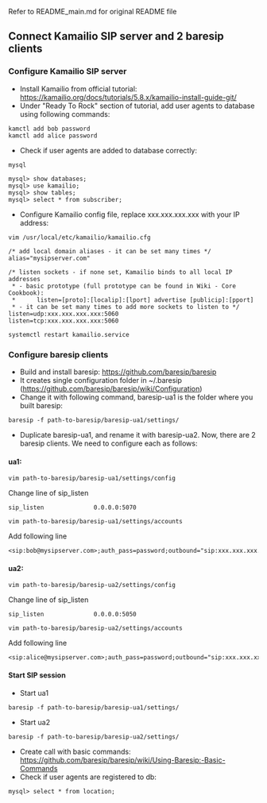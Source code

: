 Refer to README_main.md for original README file

## Connect Kamailio SIP server and 2 baresip clients

### Configure Kamailio SIP server
* Install Kamailio from official tutorial: https://kamailio.org/docs/tutorials/5.8.x/kamailio-install-guide-git/
* Under "Ready To Rock" section of tutorial, add user agents to database using following commands:
```
kamctl add bob password
kamctl add alice password
```
* Check if user agents are added to database correctly:
```
mysql

mysql> show databases;
mysql> use kamailio;
mysql> show tables;
mysql> select * from subscriber;
```
* Configure Kamailio config file, replace xxx.xxx.xxx.xxx with your IP address:
```
vim /usr/local/etc/kamailio/kamailio.cfg
```
```
/* add local domain aliases - it can be set many times */
alias="mysipserver.com"

/* listen sockets - if none set, Kamailio binds to all local IP addresses
 * - basic prototype (full prototype can be found in Wiki - Core Cookbook):
 *      listen=[proto]:[localip]:[lport] advertise [publicip]:[pport]
 * - it can be set many times to add more sockets to listen to */
listen=udp:xxx.xxx.xxx.xxx:5060
listen=tcp:xxx.xxx.xxx.xxx:5060
```
```
systemctl restart kamailio.service
```
### Configure baresip clients
* Build and install baresip: https://github.com/baresip/baresip
* It creates single configuration folder in ~/.baresip (https://github.com/baresip/baresip/wiki/Configuration)
* Change it with following command, baresip-ua1 is the folder where you built baresip:
```
baresip -f path-to-baresip/baresip-ua1/settings/
```
* Duplicate baresip-ua1, and rename it with baresip-ua2. Now, there are 2 baresip clients. We need to configure each as follows:
#### ua1:
```
vim path-to-baresip/baresip-ua1/settings/config
```
Change line of sip_listen
```
sip_listen              0.0.0.0:5070
```
```
vim path-to-baresip/baresip-ua1/settings/accounts
```
Add following line
```
<sip:bob@mysipserver.com>;auth_pass=password;outbound="sip:xxx.xxx.xxx.xxx:5060;transport=tcp"
```

#### ua2:
```
vim path-to-baresip/baresip-ua2/settings/config
```
Change line of sip_listen
```
sip_listen              0.0.0.0:5050
```
```
vim path-to-baresip/baresip-ua2/settings/accounts
```
Add following line
```
<sip:alice@mysipserver.com>;auth_pass=password;outbound="sip:xxx.xxx.xxx.xxx:5060;transport=tcp"
```

#### Start SIP session
* Start ua1
```
baresip -f path-to-baresip/baresip-ua1/settings/
```
* Start ua2
```
baresip -f path-to-baresip/baresip-ua2/settings/
```
* Create call with basic commands: https://github.com/baresip/baresip/wiki/Using-Baresip:-Basic-Commands
* Check if user agents are registered to db:
```
mysql> select * from location;
```
